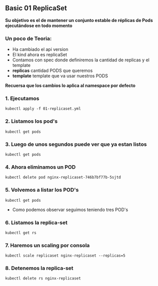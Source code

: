 ## Basic 01 ReplicaSet

**Su objetivo es el de mantener un conjunto estable de réplicas de Pods ejecutándose en todo momento**

### Un poco de Teoria:

- Ha cambiado el api version
- El kind ahora es replicaSet
- Contamos con spec donde definiremos la cantidad de replicas y el template
- **replicas** cantidad PODS que queremos
- **template** template que va usar nuestros PODS

**Recuersa que los cambios lo aplica al namespace por defecto**

### 1. Ejecutamos

`kubectl apply -f 01-replicaset.yml`

### 2. Listamos los pod's 

`kubectl get pods`

### 3. Luego de unos segundos puede ver que ya estan listos

`kubectl get pods` 

### 4. Ahora eliminamos un POD

`kubectl delete pod nginx-replicaset-746b7bf77b-5sjtd`

### 5. Volvemos a listar los POD's

`kubectl get pods`
 - Como podemos observar seguimos teniendo tres POD's

### 6. Listamos la replica-set

`kubectl get rs`

### 7. Haremos un scaling por consola

`kubectl scale replicaset nginx-replicaset --replicas=5`


### 8. Detenemos la replica-set

`kubectl delete rs nginx-replicaset`

